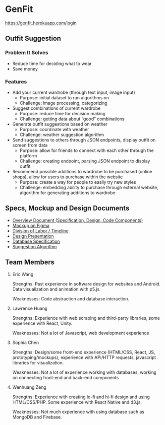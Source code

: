 # GenFit

https://genfit.herokuapp.com/login

## Outfit Suggestion

### Problem It Solves

- Reduce time for deciding what to wear
- Save money

### Features

- Add your current wardrobe (through text input, image input)
  - Purpose: initial dataset to run algorithms on
  - Challenge: image processing, categorizing
- Suggest combinations of current wardrobe
  - Purpose: reduce time for decision making
  - Challenge: getting data about “good” combinations
- Generate outfit suggestions based on weather
  - Purpose: coordinate with weather
  - Challenge: weather suggestion algorithm
- Send suggestions to others through JSON endpoints, display outfit on screen from data
  - Purpose: allow for friends to connect with each other through the platform
  - Challenge: creating endpoint, parsing JSON endpoint to display outfit
- Recommend possible additions to wardrobe to be purchased (online shops), allow for users to purchase within the website
  - Purpose: create a way for people to easily try new styles
  - Challenge: embedding ability to purchase through external website, algorithm for generating additions to wardrobe

## Specs, Mockup and Design Documents

- [Overview Document (Specification, Design, Code Components)](https://docs.google.com/document/d/1ah7kowvnfrUPtbTolcNFEdT7gVcIMqacW-5mcJ4T6gs/edit)
- [Mockup on Figma](https://www.figma.com/file/VXuln8CeXR70erBGeT1cFEJG/32-Project?node-id=0%3A1)
- [Division of Labor / Timeline](https://docs.google.com/spreadsheets/d/1OWN33CeNc16XW-X88Psd4T2QJL3-ilRwOdC75Dx58dA/edit?usp=sharing)
- [Design Presentation](https://docs.google.com/presentation/d/1zviuVzl7re2qmiTrRVGFfFSP_NIPcYs-lZduGGlGM2o/edit#slide=id.p)
- [Database Specification](https://docs.google.com/document/d/1256H5GzGamovqu-EbeSGyK4_aDTekuVUkRvaVERIX44/edit?usp=sharing)
- [Suggestion Algorithm](https://docs.google.com/document/d/1PP5dOV2Om5WxliSHFPjgrVw0VMiaq0QQqpl7k3li2Fs/edit?usp=sharing)

## Team Members

1. Eric Wang

   Strengths: Past experience in software design for websites and Android. Data visualization and animation with p5.js.

   Weaknesses: Code abstraction and database interaction.

2. Lawrence Huang

   Strengths: Experience with web scraping and third-party libraries, some experience with React, Unity.

   Weaknesses: Not a lot of Javascript, web development experience

3. Sophia Chen

   Strengths: Design/some front-end experience (HTML/CSS, React, JS, prototyping/mockups), experience with API/HTTP requests, javascript libraries for visualization.

   Weaknesses: Not a lot of experience working with databases, working on connecting front-end and back-end components

4. Wenhuang Zeng

   Strengths: Experience with creating lo-fi and hi-fi design and using HTML/CSS/PHP. Some experience with React Native and d3.js.

   Weaknesses: Not much experience with using database such as MongoDB and Firebase.
